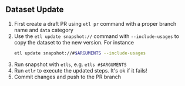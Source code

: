## Dataset Update

1. First create a draft PR using `etl pr` command with a proper branch name and `data` category
2. Use the `etl update snapshot://` command with `--include-usages` to copy the dataset to the new version. For instance
   ```bash
   etl update snapshot://#$ARGUMENTS --include-usages
   ```
3. Run snapshot with `etls`, e.g. `etls #$ARGUMENTS`
4. Run `etlr` to execute the updated steps. It's ok if it fails!
5. Commit changes and push to the PR branch
